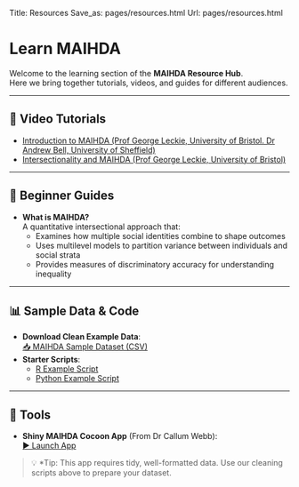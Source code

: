 Title: Resources
Save_as: pages/resources.html
Url: pages/resources.html

# Learn MAIHDA

Welcome to the learning section of the **MAIHDA Resource Hub**.  
Here we bring together tutorials, videos, and guides for different audiences.

---

## 🎥 Video Tutorials

- [Introduction to MAIHDA (Prof George Leckie, University of Bristol. Dr Andrew Bell, University of Sheffield)](https://www.ncrm.ac.uk/resources/online/all/?id=20849)  
- [Intersectionality and MAIHDA (Prof George Leckie, University of Bristol)](https://www.bristol.ac.uk/cmm/research/imaihda/)  

---

## 📖 Beginner Guides

- **What is MAIHDA?**  
  A quantitative intersectional approach that:
  - Examines how multiple social identities combine to shape outcomes  
  - Uses multilevel models to partition variance between individuals and social strata  
  - Provides measures of discriminatory accuracy for understanding inequality  

---

## 📊 Sample Data & Code

- **Download Clean Example Data**:  
  [📥 MAIHDA Sample Dataset (CSV)](../data/maihda-sample.csv)  
- **Starter Scripts**:  
  - [R Example Script](../data/maihda_example_R.R)  
  - [Python Example Script](../data/maihda_example_py.py)  

---

## 🔧 Tools

- **Shiny MAIHDA Cocoon App** (From Dr Callum Webb):  
  [▶️ Launch App](https://webb.shinyapps.io/maihda-cocoon/)  

> 💡 *Tip: This app requires tidy, well-formatted data. Use our cleaning scripts above to prepare your dataset.

